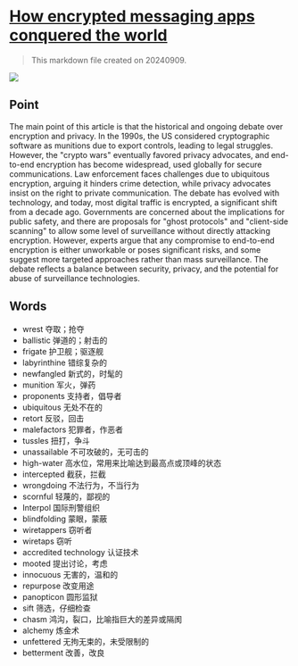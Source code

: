 # [How encrypted messaging apps conquered the world](https://archive.is/4DBxv)

> This markdown file created on 20240909.

![](https://archive.is/4DBxv/67054c047b59f452edb83db430bcc436f0e3e822.avif)

## Point

The main point of this article is that the historical and ongoing debate over encryption and privacy. In the 1990s, the US considered cryptographic software as munitions due to export controls, leading to legal struggles. However, the "crypto wars" eventually favored privacy advocates, and end-to-end encryption has become widespread, used globally for secure communications. Law enforcement faces challenges due to ubiquitous encryption, arguing it hinders crime detection, while privacy advocates insist on the right to private communication. The debate has evolved with technology, and today, most digital traffic is encrypted, a significant shift from a decade ago. Governments are concerned about the implications for public safety, and there are proposals for "ghost protocols" and "client-side scanning" to allow some level of surveillance without directly attacking encryption. However, experts argue that any compromise to end-to-end encryption is either unworkable or poses significant risks, and some suggest more targeted approaches rather than mass surveillance. The debate reflects a balance between security, privacy, and the potential for abuse of surveillance technologies.

## Words

- wrest 夺取；抢夺
- ballistic 弹道的；射击的
- frigate 护卫舰；驱逐舰
- labyrinthine 错综复杂的
- newfangled 新式的，时髦的
- munition 军火，弹药
- proponents 支持者，倡导者
- ubiquitous 无处不在的
- retort 反驳，回击
- malefactors 犯罪者，作恶者
- tussles 扭打，争斗
- unassailable 不可攻破的，无可击的
- high-water 高水位，常用来比喻达到最高点或顶峰的状态
- intercepted 截获，拦截
- wrongdoing 不法行为，不当行为
- scornful 轻蔑的，鄙视的
- Interpol 国际刑警组织
- blindfolding 蒙眼，蒙蔽
- wiretappers 窃听者
- wiretaps 窃听
- accredited technology 认证技术
- mooted 提出讨论，考虑
- innocuous 无害的，温和的
- repurpose 改变用途
- panopticon 圆形监狱
- sift 筛选，仔细检查
- chasm 鸿沟，裂口，比喻指巨大的差异或隔阂
- alchemy 炼金术
- unfettered 无拘无束的，未受限制的
- betterment 改善，改良
